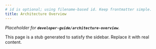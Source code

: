 ```yaml
---
# id is optional; using filename-based id. Keep frontmatter simple.
title: Architecture Overview
---
```


_Placeholder for **`developer-guide/architecture-overview`**._

This page is a stub generated to satisfy the sidebar.
Replace it with real content.
